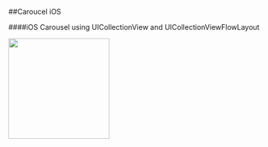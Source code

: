 ##Caroucel iOS


####iOS Carousel using UICollectionView and UICollectionViewFlowLayout

<img src="Demo.gif" width="200"/>
